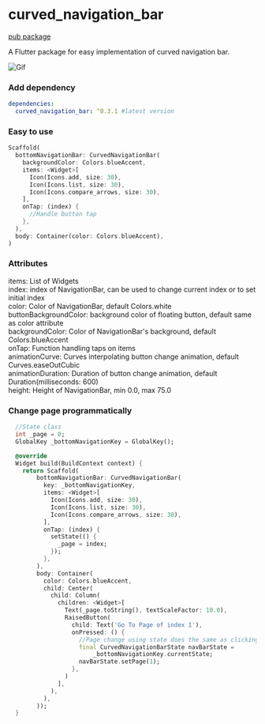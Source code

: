 # curved_navigation_bar
[pub package](https://pub.dartlang.org/packages/curved_navigation_bar)

A Flutter package for easy implementation of curved navigation bar. 

![Gif](https://github.com/rafalbednarczuk/curved_navigation_bar/blob/master/example.gif "Fancy Gif")

### Add dependency

```yaml
dependencies:
  curved_navigation_bar: ^0.3.1 #latest version
```

### Easy to use

```dart
Scaffold(
  bottomNavigationBar: CurvedNavigationBar(
    backgroundColor: Colors.blueAccent,
    items: <Widget>[
      Icon(Icons.add, size: 30),
      Icon(Icons.list, size: 30),
      Icon(Icons.compare_arrows, size: 30),
    ],
    onTap: (index) {
      //Handle button tap
    },
  ),
  body: Container(color: Colors.blueAccent),
)
```

### Attributes

items: List of Widgets  
index: index of NavigationBar, can be used to change current index or to set initial index  
color: Color of NavigationBar, default Colors.white  
buttonBackgroundColor: background color of floating button, default same as color attribute  
backgroundColor: Color of NavigationBar's background, default Colors.blueAccent  
onTap: Function handling taps on items  
animationCurve: Curves interpolating button change animation, default Curves.easeOutCubic  
animationDuration: Duration of button change animation, default Duration(milliseconds: 600)  
height: Height of NavigationBar, min 0.0, max 75.0  


### Change page programmatically

```dart
  //State class
  int _page = 0;
  GlobalKey _bottomNavigationKey = GlobalKey();

  @override
  Widget build(BuildContext context) {
    return Scaffold(
        bottomNavigationBar: CurvedNavigationBar(
          key: _bottomNavigationKey,
          items: <Widget>[
            Icon(Icons.add, size: 30),
            Icon(Icons.list, size: 30),
            Icon(Icons.compare_arrows, size: 30),
          ],
          onTap: (index) {
            setState(() {
              _page = index;
            });
          },
        ),
        body: Container(
          color: Colors.blueAccent,
          child: Center(
            child: Column(
              children: <Widget>[
                Text(_page.toString(), textScaleFactor: 10.0),
                RaisedButton(
                  child: Text('Go To Page of index 1'),
                  onPressed: () {
                    //Page change using state does the same as clicking index 1 navigation button
                    final CurvedNavigationBarState navBarState =
                        _bottomNavigationKey.currentState;
                    navBarState.setPage(1);
                  },
                )
              ],
            ),
          ),
        ));
  }
```